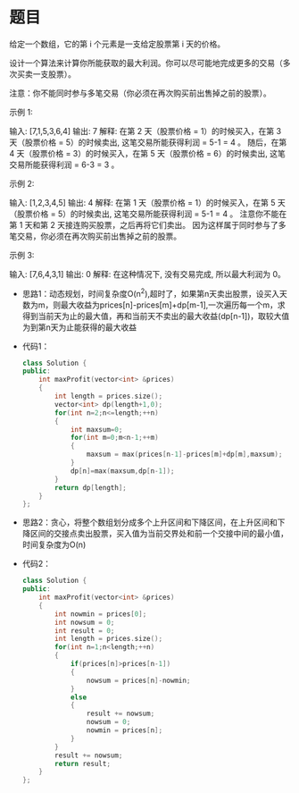 # 题目
给定一个数组，它的第 i 个元素是一支给定股票第 i 天的价格。

设计一个算法来计算你所能获取的最大利润。你可以尽可能地完成更多的交易（多次买卖一支股票）。

注意：你不能同时参与多笔交易（你必须在再次购买前出售掉之前的股票）。

 

示例 1:

输入: [7,1,5,3,6,4]
输出: 7
解释: 在第 2 天（股票价格 = 1）的时候买入，在第 3 天（股票价格 = 5）的时候卖出, 这笔交易所能获得利润 = 5-1 = 4 。
     随后，在第 4 天（股票价格 = 3）的时候买入，在第 5 天（股票价格 = 6）的时候卖出, 这笔交易所能获得利润 = 6-3 = 3 。

示例 2:

输入: [1,2,3,4,5]
输出: 4
解释: 在第 1 天（股票价格 = 1）的时候买入，在第 5 天 （股票价格 = 5）的时候卖出, 这笔交易所能获得利润 = 5-1 = 4 。
     注意你不能在第 1 天和第 2 天接连购买股票，之后再将它们卖出。
     因为这样属于同时参与了多笔交易，你必须在再次购买前出售掉之前的股票。

示例 3:

输入: [7,6,4,3,1]
输出: 0
解释: 在这种情况下, 没有交易完成, 所以最大利润为 0。



* 思路1：动态规划，时间复杂度O(n<sup>2</sup>),超时了，如果第n天卖出股票，设买入天数为m，则最大收益为prices[n]-prices[m]+dp[m-1],一次遍历每一个m，求得到当前天为止的最大值，再和当前天不卖出的最大收益(dp[n-1])，取较大值为到第n天为止能获得的最大收益

* 代码1：
    ```C++
    class Solution {
    public:
        int maxProfit(vector<int> &prices)
        {
            int length = prices.size();
            vector<int> dp(length+1,0);
            for(int n=2;n<=length;++n)
            {
                int maxsum=0;
                for(int m=0;m<n-1;++m)
                {
                    maxsum = max(prices[n-1]-prices[m]+dp[m],maxsum);
                }
                dp[n]=max(maxsum,dp[n-1]);
            }
            return dp[length];
        }
    };
    ````
* 思路2：贪心，将整个数组划分成多个上升区间和下降区间，在上升区间和下降区间的交接点卖出股票，买入值为当前交界处和前一个交接中间的最小值，时间复杂度为O(n)
* 代码2：
    ```C++
    class Solution {
    public:
        int maxProfit(vector<int> &prices)
        {
            int nowmin = prices[0];
            int nowsum = 0;
            int result = 0;
            int length = prices.size();
            for(int n=1;n<length;++n)
            {
                if(prices[n]>prices[n-1])
                {
                    nowsum = prices[n]-nowmin;
                }
                else
                {
                    result += nowsum;
                    nowsum = 0;
                    nowmin = prices[n];
                }
            }
            result += nowsum;
            return result;
        }
    };
    ```